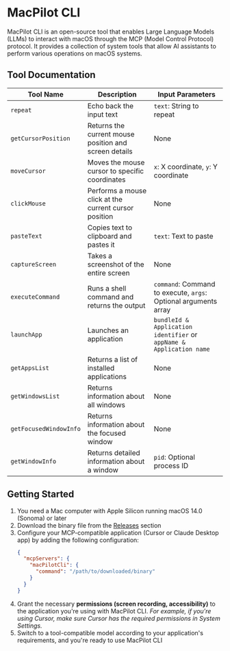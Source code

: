 # MacPilot CLI

MacPilot CLI is an open-source tool that enables Large Language Models (LLMs) to interact with macOS through the MCP (Model Control Protocol) protocol.
It provides a collection of system tools that allow AI assistants to perform various operations on macOS systems.

## Tool Documentation

| Tool Name | Description | Input Parameters |
|-----------|-------------|------------------|
| `repeat` | Echo back the input text | `text`: String to repeat |
| `getCursorPosition` | Returns the current mouse position and screen details | None |
| `moveCursor` | Moves the mouse cursor to specific coordinates | `x`: X coordinate, `y`: Y coordinate |
| `clickMouse` | Performs a mouse click at the current cursor position | None |
| `pasteText` | Copies text to clipboard and pastes it | `text`: Text to paste |
| `captureScreen` | Takes a screenshot of the entire screen | None |
| `executeCommand` | Runs a shell command and returns the output | `command`: Command to execute, `args`: Optional arguments array |
| `launchApp` | Launches an application | `bundleId & Application identifier` or `appName & Application name` |
| `getAppsList` | Returns a list of installed applications | None |
| `getWindowsList` | Returns information about all windows | None |
| `getFocusedWindowInfo` | Returns information about the focused window | None |
| `getWindowInfo` | Returns detailed information about a window | `pid`: Optional process ID |

## Getting Started

1. You need a Mac computer with Apple Silicon running macOS 14.0 (Sonoma) or later
2. Download the binary file from the [Releases](https://github.com/huhu415/macPilotCli) section
3. Configure your MCP-compatible application (Cursor or Claude Desktop app) by adding the following configuration:
   ```json
   {
     "mcpServers": {
       "macPilotCli": {
         "command": "/path/to/downloaded/binary"
       }
     }
   }
   ```
4. Grant the necessary **permissions (screen recording, accessibility)** to the application you're using with MacPilot CLI.
*For example, if you're using Cursor, make sure Cursor has the required permissions in System Settings.*
5. Switch to a tool-compatible model according to your application's requirements, and you're ready to use MacPilot CLI
